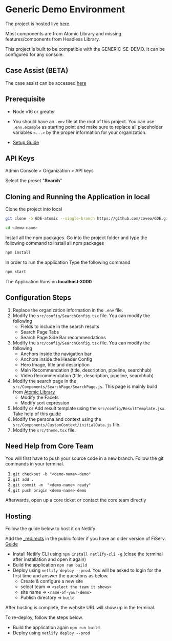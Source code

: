 # Generic Demo Environment

The project is hosted live [here](https://gde-atomic.netlify.app/home).

Most components are from Atomic Library and missing features/components from Headless Library. 

This project is built to be compatible with the GENERIC-SE-DEMO. It can be configured for any console.


## Case Assist (BETA)

The case assist can be accessed [here](https://gde-atomic.netlify.app/case-assist)

## Prerequisite

- Node v16 or greater

- You should have an `.env` file at the root of this project. You can use `.env.example` as starting point and make sure to replace all placeholder variables `<...>` by the proper information for your organization.

- [Setup Guide](https://github.com/mhsumbal-coveo/FiServ-Pre-req)

## API Keys

Admin Console > Organization > API keys 

Select the preset "**Search**"

## Cloning and Running the Application in local

Clone the project into local

```bash
git clone -b GDE-atomic --single-branch https://github.com/coveo/GDE.git <demo-name>

cd <demo-name>
```

Install all the npm packages. Go into the project folder and type the following command to install all npm packages

```bash
npm install
```

In order to run the application Type the following command

```bash
npm start
```

The Application Runs on **localhost:3000**

## Configuration Steps

1. Replace the organization information in the `.env` file.  
2. Modify the `src/config/SearchConfig.tsx` file. You can modify the following
    - Fields to include in the search results
    - Search Page Tabs
    - Search Page Side Bar recommendations
3. Modify the `src/config/SearchConfig.tsx` file. You can modify the following
    - Anchors inside the navigation bar
    - Anchors inside the Header Config
    - Hero Image, title and description
    - Main Recommendation (title, description, pipeline, searchhub)
    - Video Recommendation (title, description, pipeline, searchhub)
4. Modify the search page in the `src/Compoments/SearchPage/SearchPage.js`. This page is mainly build from [Atomic Library](https://docs.coveo.com/en/atomic/latest/reference/components/) 
    - Modify the Facets
    - Modify sort expression
5. Modify or Add result template using the `src/config/ResultTemplate.jsx`. Take help of this [guide](https://docs.coveo.com/en/atomic/latest/usage/displaying-results/) 
6. Modify the persona and context using the `src/Components/CustomContext/initialData.js` file. 
7. Modify the `src/theme.tsx` file.  

## Need Help from Core Team

You will first have to push your source code in a new branch. Follow the git commands in your terminal.

1. `git checkout -b "<demo-name>-demo"`
2. `git add .`
3. `git commit -m  "<demo-name> ready"`
4. `git push origin <demo-name>-demo`


Afterwards, open up a core ticket or contact the core team directly

## Hosting

Follow the guide below to host it on Netlify

Add the [\_redirects](https://github.com/mhsumbal-coveo/FiServ/blob/main/public/_redirects) in the public folder if you have an older version of FiServ. [Guide](https://ridbay.medium.com/react-routing-and-netlify-redirects-fd1f00eeee95)

- Install Netlify CLI using `npm install netlify-cli -g` (close the terminal after installation and open it again)
- Build the application `npm run build`
- Deploy using `netlify deploy --prod`. You will be asked to login for the first time and answer the questions as below.
  - Create & configure a new site
  - select team => `<select the team it shows>`
  - site name => `<name-of-your-demo>`
  - Publish directory => `build`

After hosting is complete, the website URL will show up in the terminal.

To re-deploy, follow the steps below.

- Build the application again `npm run build`
- Deploy using `netlify deploy --prod`
